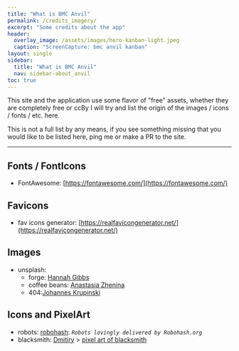 ```yaml
---
title: "What is BMC Anvil"
permalink: /credits_imagery/
excerpt: "Some credits about the app"
header:
  overlay_image: /assets/images/hero-kanban-light.jpeg
  caption: "ScreenCapture: bmc anvil kanban"
layout: single
sidebar:
  title: "What is BMC Anvil"
  nav: sidebar-about_anvil
toc: true
---
```


This site and the application use some flavor of "free" assets, whether they are completely free or ccBy I will try and list the origin of
the images / icons / fonts / etc. here.

This is not a full list by any means, if you see something missing that you would like to be listed here, ping me or make a PR to the site.

---

## Fonts / FontIcons

- FontAwesome: [https://fontawesome.com/](https://fontawesome.com/)

## Favicons

- fav icons generator: [https://realfavicongenerator.net/](https://realfavicongenerator.net/)

## Images

- unsplash:
    - forge: [Hannah Gibbs](https://unsplash.com/@hannahmgibbs)
    - coffee beans: [Anastasia Zhenina](https://unsplash.com/@disguise_truth)
    - 404:[Johannes Krupinski](https://unsplash.com/@hanneskrupinski)

## Icons and PixelArt

- robots: [robohash](https://robohash.org/): *`Robots lovingly delivered by Robohash.org`*
- blacksmith: [Dmitiry](https://pixabay.com/users/creozavr-2567670/) > [pixel art of blacksmith](https://pixabay.com/vectors/blacksmith-forge-iron-anvil-a-tube-3518750/)
  